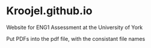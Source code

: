 # Kroojel.github.io
Website for ENG1 Assessment at the University of York

Put PDFs into the pdf file, with the consistant file names
